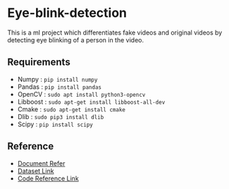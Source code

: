 # Eye-blink-detection
This is a ml project which differentiates fake videos and original videos by detecting eye blinking of a person in the video.
## Requirements
* Numpy : 
``` pip install numpy ```
* Pandas : 
```pip install pandas```
* OpenCV :
```sudo apt install python3-opencv```
* Libboost : 
```sudo apt-get install libboost-all-dev```
* Cmake : 
```sudo apt-get install cmake```
* Dlib : 
```sudo pip3 install dlib```
* Scipy : 
```pip install scipy```

## Reference
* [Document Refer](https://arxiv.org/pdf/1806.02877.pdf)
* [Dataset Link](http://www.cs.albany.edu/~lsw/celeb-deepfakeforensics.html)
* [Code Reference Link](https://www.pyimagesearch.com/2017/04/24/eye-blink-detection-opencv-python-dlib/)
